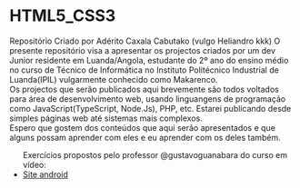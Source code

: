 # HTML5_CSS3
Repositório Criado por Adérito Caxala Cabutako (vulgo Heliandro kkk)
O presente repositório visa a apresentar os projectos criados por um dev Junior residente em Luanda/Angola, estudante do 2º ano do ensino médio no curso de Técnico de Informática no Instituto Politécnico Industrial de Luanda(IPIL) vulgarmente conhecido como Makarenco.<br>
Os projectos que serão publicados aqui brevemente são todos voltados para área de desenvolvimento web, usando linguangens de programação como JavaScript(TypeScript, Node.Js), PHP, etc. Estarei publicando desde simples páginas web até sistemas mais complexos.<br>
Espero que gostem dos conteúdos que aqui serão apresentados e que alguns possam aprender com eles e eu aprender com os deles também.
<ul>Exercícios propostos pelo professor @gustavoguanabara do curso em vídeo:
<li><a href="desafios/d10/android.html" target="_self" rel="next">Site android</a></li>
</ul>